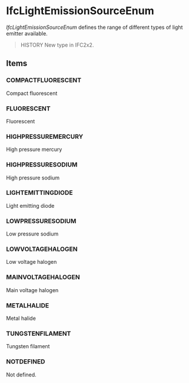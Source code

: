 # IfcLightEmissionSourceEnum

_IfcLightEmissionSourceEnum_ defines the range of different types of light emitter available.
<!-- end of short definition -->


> HISTORY New type in IFC2x2.

## Items

### COMPACTFLUORESCENT
Compact fluorescent

### FLUORESCENT
Fluorescent

### HIGHPRESSUREMERCURY
High pressure mercury

### HIGHPRESSURESODIUM
High pressure sodium

### LIGHTEMITTINGDIODE
Light emitting diode

### LOWPRESSURESODIUM
Low pressure sodium

### LOWVOLTAGEHALOGEN
Low voltage halogen

### MAINVOLTAGEHALOGEN
Main voltage halogen

### METALHALIDE
Metal halide

### TUNGSTENFILAMENT
Tungsten filament

### NOTDEFINED
Not defined.
